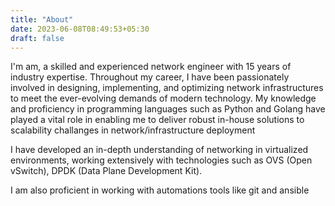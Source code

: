 ```yaml
---
title: "About"
date: 2023-06-08T08:49:53+05:30
draft: false
---
```


 I'm am, a skilled and experienced network engineer with 15 years of industry expertise. Throughout my career, I have been passionately involved in designing, implementing, and optimizing network infrastructures to meet the ever-evolving demands of modern technology. My knowledge and proficiency in programming languages such as Python and Golang have played a vital role in enabling me to deliver robust in-house solutions to scalability challanges in network/infrastructure deployment
 
 I have developed an in-depth understanding of networking in virtualized environments, working extensively with technologies such as OVS (Open vSwitch), DPDK (Data Plane Development Kit).

  I am also proficient in working with automations tools like git and ansible

